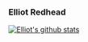 ### Elliot Redhead

[![Elliot's github stats](https://github-readme-stats.vercel.app/api?username=Elliotredhead&show_icons=true&hide=stars,contribs,prs)](https://github.com/anuraghazra/github-readme-stats)

<!--
**ElliotRedhead/ElliotRedhead** is a ✨ _special_ ✨ repository because its `README.md` (this file) appears on your GitHub profile.

Here are some ideas to get you started:

- 🔭 I’m currently working on ...
- 🌱 I’m currently learning ...
- 👯 I’m looking to collaborate on ...
- 🤔 I’m looking for help with ...
- 💬 Ask me about ...
- 📫 How to reach me: ...
- 😄 Pronouns: ...
- ⚡ Fun fact: ...
-->

